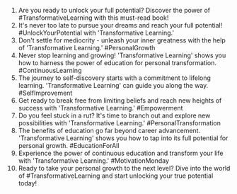 1. Are you ready to unlock your full potential? Discover the power of #TransformativeLearning with this must-read book!
2. It's never too late to pursue your dreams and reach your full potential! #UnlockYourPotential with 'Transformative Learning.'
3. Don't settle for mediocrity - unleash your inner greatness with the help of 'Transformative Learning.' #PersonalGrowth
4. Never stop learning and growing! 'Transformative Learning' shows you how to harness the power of education for personal transformation. #ContinuousLearning
5. The journey to self-discovery starts with a commitment to lifelong learning. 'Transformative Learning' can guide you along the way. #SelfImprovement
6. Get ready to break free from limiting beliefs and reach new heights of success with 'Transformative Learning.' #Empowerment
7. Do you feel stuck in a rut? It's time to branch out and explore new possibilities with 'Transformative Learning.' #PersonalTransformation
8. The benefits of education go far beyond career advancement. 'Transformative Learning' shows you how to tap into its full potential for personal growth. #EducationForAll
9. Experience the power of continuous education and transform your life with 'Transformative Learning.' #MotivationMonday
10. Ready to take your personal growth to the next level? Dive into the world of #TransformativeLearning and start unlocking your true potential today!

